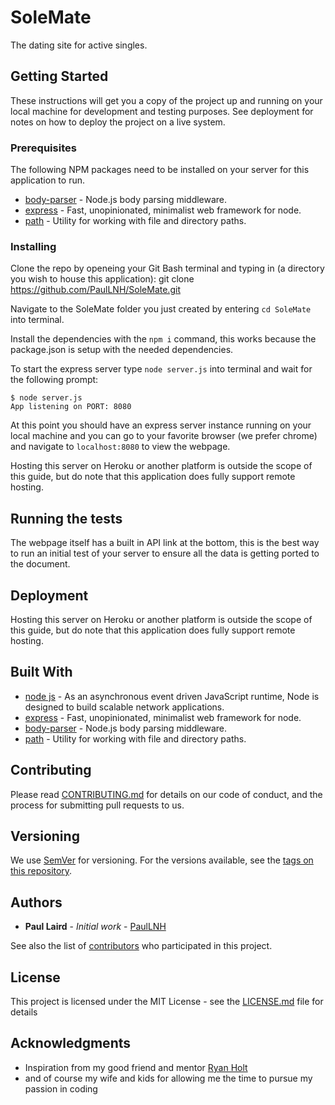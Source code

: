 # SoleMate

The dating site for active singles.

## Getting Started

These instructions will get you a copy of the project up and running on your local machine for development and testing purposes. See deployment for notes on how to deploy the project on a live system.

### Prerequisites

The following NPM packages need to be installed on your server for this application to run.

- [body-parser](https://www.npmjs.com/package/body-parser) - Node.js body parsing middleware.
- [express](https://www.npmjs.com/package/express) - Fast, unopinionated, minimalist web framework for node.
- [path](https://www.npmjs.com/package/path) - Utility for working with file and directory paths.

### Installing

Clone the repo by openeing your Git Bash terminal and typing in (a directory you wish to house this application): git clone https://github.com/PaulLNH/SoleMate.git

Navigate to the SoleMate folder you just created by entering `cd SoleMate` into terminal.

Install the dependencies with the `npm i` command, this works because the package.json is setup with the needed dependencies.

To start the express server type `node server.js` into terminal and wait for the following prompt:

```
$ node server.js
App listening on PORT: 8080
```

At this point you should have an express server instance running on your local machine and you can go to your favorite browser (we prefer chrome) and navigate to `localhost:8080` to view the webpage.

Hosting this server on Heroku or another platform is outside the scope of this guide, but do note that this application does fully support remote hosting.

## Running the tests

The webpage itself has a built in API link at the bottom, this is the best way to run an initial test of your server to ensure all the data is getting ported to the document.

## Deployment

Hosting this server on Heroku or another platform is outside the scope of this guide, but do note that this application does fully support remote hosting.

## Built With

- [node js](https://nodejs.org/en/) - As an asynchronous event driven JavaScript runtime, Node is designed to build scalable network applications.
- [express](https://www.npmjs.com/package/express) - Fast, unopinionated, minimalist web framework for node.
- [body-parser](https://www.npmjs.com/package/body-parser) - Node.js body parsing middleware.
- [path](https://www.npmjs.com/package/path) - Utility for working with file and directory paths.

## Contributing

Please read [CONTRIBUTING.md](https://gist.github.com/PurpleBooth/b24679402957c63ec426) for details on our code of conduct, and the process for submitting pull requests to us.

## Versioning

We use [SemVer](http://semver.org/) for versioning. For the versions available, see the [tags on this repository](https://github.com/PaulLNH/SoleMate/tags).

## Authors

- **Paul Laird** - _Initial work_ - [PaulLNH](https://github.com/PaulLNH)

See also the list of [contributors](https://github.com/PaulLNH/Bamazon/graphs/contributors) who participated in this project.

## License

This project is licensed under the MIT License - see the [LICENSE.md](LICENSE.md) file for details

## Acknowledgments

- Inspiration from my good friend and mentor [Ryan Holt](https://github.com/draconusdesigns)
- and of course my wife and kids for allowing me the time to pursue my passion in coding
